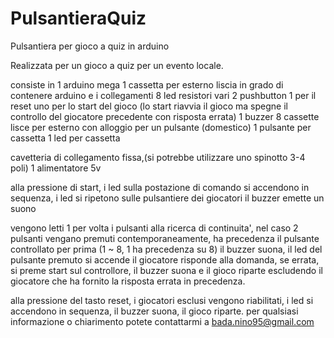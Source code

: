 # PulsantieraQuiz
Pulsantiera per gioco a quiz in arduino

Realizzata per un gioco a quiz per un evento locale.

consiste in 1 arduino mega
1 cassetta per esterno liscia in grado di contenere arduino e i collegamenti
8 led
resistori vari
2 pushbutton 1 per il reset uno per lo start del gioco (lo start riavvia il gioco ma spegne il controllo del giocatore precedente con risposta errata)
1 buzzer 
8 cassette lisce per esterno con alloggio per un pulsante (domestico)
1 pulsante per cassetta
1 led per cassetta

cavetteria di collegamento fissa,(si potrebbe utilizzare uno spinotto 3-4 poli)
1 alimentatore 5v

alla pressione di start, i led sulla postazione di comando si accendono in sequenza, i led si ripetono sulle pulsantiere dei giocatori
il buzzer emette un suono

vengono letti 1 per volta i pulsanti alla ricerca di continuita', nel caso 2 pulsanti vengano premuti contemporaneamente, ha precedenza il pulsante controllato per prima (1 ~ 8, 1 ha precedenza su 8)
il buzzer suona, il led del pulsante premuto si accende
il giocatore risponde alla domanda, se errata, si preme start sul controllore, il buzzer suona e il gioco riparte escludendo il giocatore che ha fornito la risposta errata in precedenza.

alla pressione del tasto reset, i giocatori esclusi vengono riabilitati, i led si accendono in sequenza, il buzzer suona, il gioco riparte.
per qualsiasi informazione o chiarimento potete contattarmi a bada.nino95@gmail.com





